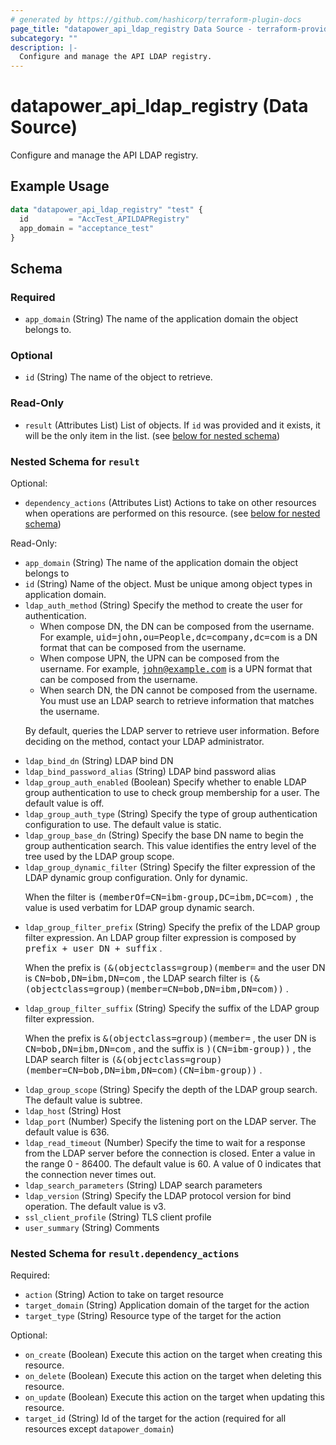 ```yaml
---
# generated by https://github.com/hashicorp/terraform-plugin-docs
page_title: "datapower_api_ldap_registry Data Source - terraform-provider-datapower"
subcategory: ""
description: |-
  Configure and manage the API LDAP registry.
---
```


# datapower_api_ldap_registry (Data Source)

Configure and manage the API LDAP registry.

## Example Usage

```terraform
data "datapower_api_ldap_registry" "test" {
  id         = "AccTest_APILDAPRegistry"
  app_domain = "acceptance_test"
}
```

<!-- schema generated by tfplugindocs -->
## Schema

### Required

- `app_domain` (String) The name of the application domain the object belongs to.

### Optional

- `id` (String) The name of the object to retrieve.

### Read-Only

- `result` (Attributes List) List of objects. If `id` was provided and it exists, it will be the only item in the list. (see [below for nested schema](#nestedatt--result))

<a id="nestedatt--result"></a>
### Nested Schema for `result`

Optional:

- `dependency_actions` (Attributes List) Actions to take on other resources when operations are performed on this resource. (see [below for nested schema](#nestedatt--result--dependency_actions))

Read-Only:

- `app_domain` (String) The name of the application domain the object belongs to
- `id` (String) Name of the object. Must be unique among object types in application domain.
- `ldap_auth_method` (String) Specify the method to create the user for authentication. <ul><li>When compose DN, the DN can be composed from the username. For example, <tt>uid=john,ou=People,dc=company,dc=com</tt> is a DN format that can be composed from the username.</li><li>When compose UPN, the UPN can be composed from the username. For example, <tt>john@example.com</tt> is a UPN format that can be composed from the username.</li><li>When search DN, the DN cannot be composed from the username. You must use an LDAP search to retrieve information that matches the username.</li></ul><p>By default, queries the LDAP server to retrieve user information. Before deciding on the method, contact your LDAP administrator.</p>
- `ldap_bind_dn` (String) LDAP bind DN
- `ldap_bind_password_alias` (String) LDAP bind password alias
- `ldap_group_auth_enabled` (Boolean) Specify whether to enable LDAP group authentication to use to check group membership for a user. The default value is off.
- `ldap_group_auth_type` (String) Specify the type of group authentication configuration to use. The default value is static.
- `ldap_group_base_dn` (String) Specify the base DN name to begin the group authentication search. This value identifies the entry level of the tree used by the LDAP group scope.
- `ldap_group_dynamic_filter` (String) Specify the filter expression of the LDAP dynamic group configuration. Only for dynamic. <p>When the filter is <tt>(memberOf=CN=ibm-group,DC=ibm,DC=com)</tt> , the value is used verbatim for LDAP group dynamic search.</p>
- `ldap_group_filter_prefix` (String) Specify the prefix of the LDAP group filter expression. An LDAP group filter expression is composed by <tt>prefix + user DN + suffix</tt> . <p>When the prefix is <tt>(&amp;(objectclass=group)(member=</tt> and the user DN is <tt>CN=bob,DN=ibm,DN=com</tt> , the LDAP search filter is <tt>(&amp;(objectclass=group)(member=CN=bob,DN=ibm,DN=com))</tt> .</p>
- `ldap_group_filter_suffix` (String) Specify the suffix of the LDAP group filter expression. <p>When the prefix is <tt>&amp;(objectclass=group)(member=</tt> , the user DN is <tt>CN=bob,DN=ibm,DN=com</tt> , and the suffix is <tt>)(CN=ibm-group))</tt> , the LDAP search filter is <tt>(&amp;(objectclass=group)(member=CN=bob,DN=ibm,DN=com)(CN=ibm-group))</tt> .</p>
- `ldap_group_scope` (String) Specify the depth of the LDAP group search. The default value is subtree.
- `ldap_host` (String) Host
- `ldap_port` (Number) Specify the listening port on the LDAP server. The default value is 636.
- `ldap_read_timeout` (Number) Specify the time to wait for a response from the LDAP server before the connection is closed. Enter a value in the range 0 - 86400. The default value is 60. A value of 0 indicates that the connection never times out.
- `ldap_search_parameters` (String) LDAP search parameters
- `ldap_version` (String) Specify the LDAP protocol version for bind operation. The default value is v3.
- `ssl_client_profile` (String) TLS client profile
- `user_summary` (String) Comments

<a id="nestedatt--result--dependency_actions"></a>
### Nested Schema for `result.dependency_actions`

Required:

- `action` (String) Action to take on target resource
- `target_domain` (String) Application domain of the target for the action
- `target_type` (String) Resource type of the target for the action

Optional:

- `on_create` (Boolean) Execute this action on the target when creating this resource.
- `on_delete` (Boolean) Execute this action on the target when deleting this resource.
- `on_update` (Boolean) Execute this action on the target when updating this resource.
- `target_id` (String) Id of the target for the action (required for all resources except `datapower_domain`)
